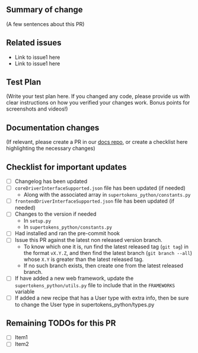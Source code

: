 ## Summary of change

(A few sentences about this PR)

## Related issues

-   Link to issue1 here
-   Link to issue1 here

## Test Plan

(Write your test plan here. If you changed any code, please provide us with clear instructions on how you verified your changes work. Bonus points for screenshots and videos!)

## Documentation changes

(If relevant, please create a PR in our [docs repo](https://github.com/supertokens/docs), or create a checklist here highlighting the necessary changes)

## Checklist for important updates

-   [ ] Changelog has been updated
-   [ ] `coreDriverInterfaceSupported.json` file has been updated (if needed)
    -   Along with the associated array in `supertokens_python/constants.py`
-   [ ] `frontendDriverInterfaceSupported.json` file has been updated (if needed)
-   [ ] Changes to the version if needed
    -   In `setup.py`
    -   In `supertokens_python/constants.py`
-   [ ] Had installed and ran the pre-commit hook
-   [ ] Issue this PR against the latest non released version branch.
    -   To know which one it is, run find the latest released tag (`git tag`) in the format `vX.Y.Z`, and then find the latest branch (`git branch --all`) whose `X.Y` is greater than the latest released tag.
    -   If no such branch exists, then create one from the latest released branch.
-   [ ] If have added a new web framework, update the `supertokens_python/utils.py` file to include that in the `FRAMEWORKS` variable
-   [ ] If added a new recipe that has a User type with extra info, then be sure to change the User type in supertokens_python/types.py
 
## Remaining TODOs for this PR

-   [ ] Item1
-   [ ] Item2